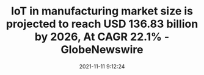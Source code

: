 ---
"title": "IoT in manufacturing market size is projected to reach USD 136.83 billion by 2026, At CAGR 22.1% - GlobeNewswire"
"date": "2021-11-11 9:12:24"
"feed_name": "GOOGLENEWSINDUSTRIAL"
"feed_website": "https://news.google.com/search?q=industrial%2Bincident&hl=en-US&gl=US&ceid=US:en"
"feed_rss": "https://news.google.com/rss/search?q=industrial%2Bincident&hl=en-US&gl=US&ceid=US:en"
"link": "https://www.globenewswire.com/en/news-release/2021/11/11/2332314/0/en/IoT-in-manufacturing-market-size-is-projected-to-reach-USD-136-83-billion-by-2026-At-CAGR-22-1.html"
"source": "{'href': 'https://www.globenewswire.com', 'title': 'GlobeNewswire'}"
"file": "_posts/2021-1-1-2f33712f8f451706f7108892a716d3e1a0f3b210.md"
"accident": "0"
"drilling": "0"
"dead": "0"
"injured": "0"
"arrested": "0"
"place": "unknown place"
"where": "unknown site"
"causes": "unknown"
"place_uri": "unknown place"
---